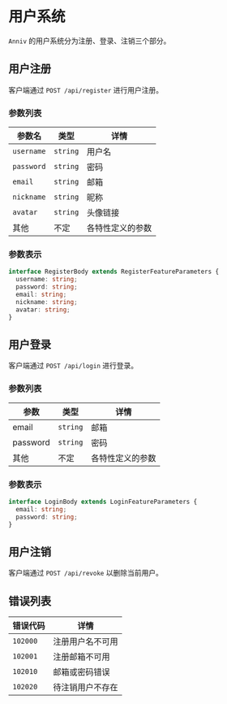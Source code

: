# 用户系统

`Anniv` 的用户系统分为注册、登录、注销三个部分。

## 用户注册

客户端通过 `POST /api/register` 进行用户注册。

### 参数列表

| 参数名     | 类型     | 详情             |
| ---------- | -------- | ---------------- |
| `username` | `string` | 用户名           |
| `password` | `string` | 密码             |
| `email`    | `string` | 邮箱             |
| `nickname` | `string` | 昵称             |
| `avatar`   | `string` | 头像链接         |
| 其他       | 不定     | 各特性定义的参数 |

### 参数表示

```typescript
interface RegisterBody extends RegisterFeatureParameters {
  username: string;
  password: string;
  email: string;
  nickname: string;
  avatar: string;
}
```

## 用户登录

客户端通过 `POST /api/login` 进行登录。

### 参数列表

| 参数     | 类型     | 详情             |
| -------- | -------- | ---------------- |
| email    | `string` | 邮箱             |
| password | `string` | 密码             |
| 其他     | 不定     | 各特性定义的参数 |

### 参数表示

```typescript
interface LoginBody extends LoginFeatureParameters {
  email: string;
  password: string;
}
```

## 用户注销

客户端通过 `POST /api/revoke` 以删除当前用户。

## 错误列表

| 错误代码 | 详情             |
| -------- | ---------------- |
| `102000` | 注册用户名不可用 |
| `102001` | 注册邮箱不可用   |
| `102010` | 邮箱或密码错误   |
| `102020` | 待注销用户不存在 |